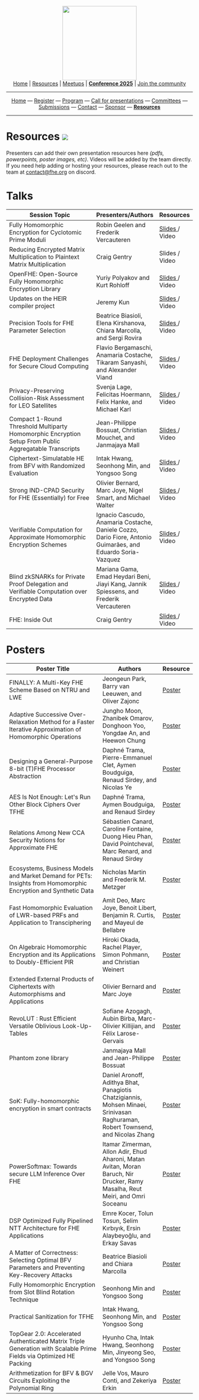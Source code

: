 <!-- Main header navigation -->
<p align="center">
  <img width="200" src="https://user-images.githubusercontent.com/5758427/180978488-db825482-5a58-4c7c-9589-c494a6f0be04.png"><br/>
  <a href="https://fhe-org.github.io">Home</a> | <a href="https://fhe-org.github.io/resources">Resources</a> | <a href="https://fhe-org.github.io/meetups/">Meetups</a> | <a href="https://fhe-org.github.io/conferences/conference-2025/"><b>Conference 2025</b></a> | <a href="https://fhe-org.github.io/community">Join the community</a>
</p>
<hr/>
<!-- /Main header navigation -->

<!-- Header conference 2025 links -->
<p align="center">
  <a href="https://fhe-org.github.io/conferences/conference-2025/">Home</a>
  —
  <a href="https://lu.ma/fhe-org-conference-2025-tickets">Register</a>
  —
  <a href="https://fhe-org.github.io/conferences/conference-2025/program">Program</a>
  —
  <a href="https://fhe-org.github.io/conferences/conference-2025/call-for-presentations">Call for presentations</a>
  —
  <a href="https://fhe-org.github.io/conferences/conference-2025/committees">Committees</a>
  —
  <a href="https://fhe-org.github.io/conferences/conference-2025/submissions">Submissions</a>
  —
  <a href="https://fhe-org.github.io/conferences/conference-2025/contact">Contact</a>
  —
  <a href="https://fhe-org.github.io/conferences/conference-2025/sponsor">Sponsor</a>
  —
  <a href="https://fhe-org.github.io/conferences/conference-2025/resources"><b>Resources</b></a>
</p>
<hr/>
<!-- /Header conference 2025 links -->



# Resources [<img src="https://img.shields.io/badge/Edit%20this%20page%20on-Github-lightgrey?style=flat-square">](https://github.com/FHE-org/fhe-org.github.io/edit/main/conferences/conference-2023/resources.md)

Presenters can add their own presentation resources here *(pdfs, powerpoints, poster images, etc)*. Videos will be added by the team directly. If you need help adding or hosting your resources, please reach out to the team at contact@fhe.org on discord.

# Talks

<table>
<thead>
  <tr>
      <th data-sortas="case-insensitive" width="50%">Session Topic</th>
      <th data-sortas="case-insensitive">Presenters/Authors</th>
      <th data-sortas="case-insensitive">Resources</th>
  </tr>
</thead>

<tr>
    <td>Fully Homomorphic Encryption for Cyclotomic Prime Moduli</td>
    <td>Robin Geelen and Frederik Vercauteren</td>
    <td>
      <a href="https://github.com/user-attachments/files/19463977/FHE_org_GBFV.pdf">
        Slides
      </a> /
      <a>
        Video
      </a>
   </td>
</tr>



<tr>
    <td>Reducing Encrypted Matrix Multiplication to Plaintext Matrix Multiplication</td>
    <td>Craig Gentry</td>
    <td>
      <a>
        Slides
      </a> / 
      <a>
        Video
      </a>
   </td>
</tr>



<tr>
    <td>OpenFHE: Open-Source Fully Homomorphic Encryption Library</td>
    <td>Yuriy Polyakov and Kurt Rohloff</td>
    <td>
      <a href="https://github.com/user-attachments/files/19475930/OPENFHE-2025.pdf">
        Slides
      </a> /
      <a>
        Video
      </a>
   </td>
</tr>



<tr>
    <td>Updates on the HEIR compiler project</td>
    <td>Jeremy Kun</td>
    <td>
      <a href="https://github.com/user-attachments/files/19464051/HEIR.Community.Update.2025-1.pdf">
        Slides
      </a> /
      <a>
        Video
      </a>
   </td>
</tr>


<tr>
    <td>Precision Tools for FHE Parameter Selection</td>
    <td>Beatrice Biasioli, Elena Kirshanova, Chiara Marcolla, and Sergi Rovira</td>
    <td>
      <a href="https://github.com/user-attachments/files/19464088/slides_tool_security.pdf">
        Slides
      </a> /
      <a>
        Video
      </a>
   </td>
</tr>

<tr>
    <td>FHE Deployment Challenges for Secure Cloud Computing</td>
    <td>Flavio Bergamaschi, Anamaria Costache, Tikaram Sanyashi, and Alexander Viand</td>
    <td>
      <a href="https://github.com/user-attachments/files/19464129/FHE.Deployment.Challenges.-.final.draft.3.pdf">
        Slides
      </a> /
      <a>
        Video
      </a>
   </td>
</tr>


<tr>
    <td>Privacy-Preserving Collision-Risk Assessment for LEO Satellites</td>
    <td>Svenja Lage, Felicitas Hoermann, Felix Hanke, and Michael Karl</td>
    <td>
      <a href="https://github.com/user-attachments/files/19464144/Privacy-Prserving_Collision-Risk_Assessment_for_LEO_Satellites.pdf">
        Slides 
      </a> /
      <a>
        Video
      </a>
   </td>
</tr>



<tr>
    <td>Compact 1-Round Threshold Multiparty Homomorphic Encryption Setup From Public Aggregatable Transcripts</td>
    <td>Jean-Philippe Bossuat, Christian Mouchet, and Janmajaya Mall</td>
    <td>
      <a href="https://github.com/user-attachments/files/19464170/1425_Bossuat_Bouchet_Mall.pdf">
        Slides 
      </a> /
      <a>
        Video
      </a>
   </td>
</tr>




<tr>
    <td>Ciphertext-Simulatable HE from BFV with Randomized Evaluation</td>
    <td>Intak Hwang, Seonhong Min, and Yongsoo Song</td>
    <td>
      <a href="https://github.com/user-attachments/files/19464485/FHEorg.SimCT.final.2.pdf">
        Slides
      </a> /
      <a>
        Video
      </a>
   </td>
</tr>


<tr>
    <td>Strong IND-CPAD Security for FHE (Essentially) for Free</td>
    <td>Olivier Bernard, Marc Joye, Nigel Smart, and Michael Walter</td>
    <td>
      <a href="https://github.com/user-attachments/files/19464405/1545_JOYE.pdf">
        Slides
      </a> /
      <a>
        Video
      </a>
   </td>
</tr>


<tr>
    <td>Verifiable Computation for Approximate Homomorphic Encryption Schemes</td>
    <td>Ignacio Cascudo, Anamaria Costache, Daniele Cozzo, Dario Fiore, Antonio Guimarães, and Eduardo Soria-Vazquez</td>
    <td>
      <a href="https://github.com/user-attachments/files/19464429/1610_Guimaraes.pdf">
        Slides
      </a> /
      <a>
        Video
      </a>
   </td>
</tr>



<tr>
    <td>Blind zkSNARKs for Private Proof Delegation and Verifiable Computation over Encrypted Data</td>
    <td>Mariana Gama, Emad Heydari Beni, Jiayi Kang, Jannik Spiessens, and Frederik Vercauteren</td>
    <td>
      <a href="https://github.com/user-attachments/files/19464447/1635_KANG.pdf">
        Slides
      </a> /
      <a>
        Video
      </a>
   </td>
</tr>


<tr>
    <td>FHE: Inside Out </td>
    <td>Craig Gentry</td>
    <td>
      <a href="https://github.com/user-attachments/files/19464528/FHE.org.Keynote.Craig.pdf">
        Slides
      </a> /
        <a>
        Video
        </a>
   </td>
</tr>

</table>

# Posters

<table>
  <thead>
    <tr>
      <th data-sortas="case-insensitive" width="50%">Poster Title</th>
      <th data-sortas="case-insensitive">Authors</th>
      <th data-sortas="case-insensitive">Resource</th>
    </tr>
  </thead>

  <tr>
    <td>FINALLY: A Multi-Key FHE Scheme Based on NTRU and LWE</td>
    <td>Jeongeun Park, Barry van Leeuwen, and Oliver Zajonc</td>
    <td><a href="https://github.com/user-attachments/files/19668428/Finally-poster-1.pdf"> Poster </a></td>
  </tr>

  <tr>
    <td>Adaptive Successive Over-Relaxation Method for a Faster Iterative Approximation of Homomorphic Operations</td>
    <td>Jungho Moon, Zhanibek Omarov, Donghoon Yoo, Yongdae An, and Heewon Chung</td>
    <td><a href="https://github.com/user-attachments/files/19668288/07-FHE_org_aSOR_Moon-1.pdf"> Poster </a></td>
  </tr>

  <tr>
    <td>Designing a General-Purpose 8-bit (T)FHE Processor Abstraction</td>
    <td>Daphné Trama, Pierre-Emmanuel Clet, Aymen Boudguiga, Renaud Sirdey, and Nicolas Ye</td>
    <td><a href="https://github.com/user-attachments/files/19668485/poster_processor.pdf"> Poster </a></td>
  </tr>

  <tr>
    <td>AES Is Not Enough: Let's Run Other Block Ciphers Over TFHE</td>
    <td>Daphné Trama, Aymen Boudguiga, and Renaud Sirdey</td>
    <td><a href="https://github.com/user-attachments/files/19668464/poster_block-1.pdf"> Poster </a></td>
  </tr>

  <tr>
    <td>Relations Among New CCA Security Notions for Approximate FHE</td>
    <td>Sébastien Canard, Caroline Fontaine, Duong Hieu Phan, David Pointcheval, Marc Renard, and Renaud Sirdey</td>
    <td><a href="https://github.com/user-attachments/files/19668478/poster_Marc-Renard_fhe-org.pdf"> Poster </a></td>
  </tr>

  <tr>
    <td>Ecosystems, Business Models and Market Demand for PETs: Insights from Homomorphic Encryption and Synthetic Data</td>
    <td>Nicholas Martin and Frederik M. Metzger</td>
    <td><a href="https://github.com/user-attachments/files/19668431/Martin.Metzger.2025-.FHE.Conference.Poster.pdf"> Poster </a></td>
  </tr>

  <tr>
    <td>Fast Homomorphic Evaluation of LWR-based PRFs and Application to Transciphering</td>
    <td>Amit Deo, Marc Joye, Benoit Libert, Benjamin R. Curtis, and Mayeul de Bellabre</td>
    <td><a href="https://github.com/user-attachments/files/19668511/poster1.pdf"> Poster </a></td>
  </tr>

  <tr>
    <td>On Algebraic Homomorphic Encryption and its Applications to Doubly-Efficient PIR</td>
    <td>Hiroki Okada, Rachel Player, Simon Pohmann, and Christian Weinert</td>
    <td><a href="https://github.com/user-attachments/files/19668501/poster-1.pdf"> Poster </a></td>
  </tr>

  <tr>
    <td>Extended External Products of Ciphertexts with Automorphisms and Applications</td>
    <td>Olivier Bernard and Marc Joye</td>
    <td><a href="https://github.com/user-attachments/files/19668524/poster2-1.pdf"> Poster </a></td>
  </tr>

  <tr>
    <td>RevoLUT : Rust Efficient Versatile Oblivious Look-Up-Tables</td>
    <td>Sofiane Azogagh, Aubin Birba, Marc-Olivier Killijian, and Félix Larose-Gervais</td>
    <td><a href="https://github.com/user-attachments/files/19668316/Azogagh_Sofiane_RevoLUT_Poster_FHE25-1.pdf"> Poster </a></td>
  </tr>

  <tr>
    <td>Phantom zone library</td>
    <td>Janmajaya Mall and Jean-Philippe Bossuat</td>
    <td><a href="https://github.com/user-attachments/files/19668394/fheorg_2025_phantom_jean-philippe_janmajaya-1.pdf"> Poster </a></td>
  </tr>

  <tr>
    <td>SoK: Fully-homomorphic encryption in smart contracts</td>
    <td>Daniel Aronoff, Adithya Bhat, Panagiotis Chatzigiannis, Mohsen Minaei, Srinivasan Raghuraman, Robert Townsend, and Nicolas Zhang</td>
    <td><a href="https://github.com/user-attachments/files/19668295/2024.03.FHE.org.Poster-1.pdf"> Poster </a></td>
  </tr>

  <tr>
    <td>PowerSoftmax: Towards secure LLM Inference Over FHE</td>
    <td>Itamar Zimerman, Allon Adir, Ehud Aharoni, Matan Avitan, Moran Baruch, Nir Drucker, Ramy Masalha, Reut Meiri, and Omri Soceanu</td>
    <td><a href="https://github.com/user-attachments/files/19668533/PowerSoftMax_FHE_ORG_2025.pdf"> Poster </a></td>
  </tr>

  <tr>
    <td>DSP Optimized Fully Pipelined NTT Architecture for FHE Applications</td>
    <td>Emre Kocer, Tolun Tosun, Selim Kırbıyık, Ersin Alaybeyoğlu, and Erkay Savas</td>
    <td><a href="https://github.com/user-attachments/files/19668328/DSP-Optimized_Fully-Pipelined_NTT_for_FHE-2.pdf"> Poster </a></td>
  </tr>

  <tr>
    <td>A Matter of Correctness: Selecting Optimal BFV Parameters and Preventing Key-Recovery Attacks</td>
    <td>Beatrice Biasioli and Chiara Marcolla</td>
    <td><a href="https://github.com/user-attachments/files/19668446/Poster___FHE_org_2025___FV_comparison___v2-6.pdf"> Poster </a></td>
  </tr>

  <tr>
    <td>Fully Homomorphic Encryption from Slot Blind Rotation Technique</td>
    <td>Seonhong Min and Yongsoo Song</td>
    <td><a href="https://github.com/user-attachments/files/19668398/FHEorg-carousel-2.pdf"> Poster </a></td>
  </tr>

  <tr>
    <td>Practical Sanitization for TFHE</td>
    <td>Intak Hwang, Seonhong Min, and Yongsoo Song</td>
    <td><a href="https://github.com/user-attachments/files/19668410/FHEorg-sanitisation.pdf"> Poster </a></td>
  </tr>

  <tr>
    <td>TopGear 2.0: Accelerated Authenticated Matrix Triple Generation with Scalable Prime Fields via Optimized HE Packing</td>
    <td>Hyunho Cha, Intak Hwang, Seonhong Min, Jinyeong Seo, and Yongsoo Song</td>
    <td><a href="https://github.com/user-attachments/files/19668421/FHEorg-topgear.pdf"> Poster </a></td>
  </tr>

  <tr>
    <td>Arithmetization for BFV & BGV Circuits Exploiting the Polynomial Ring</td>
    <td>Jelle Vos, Mauro Conti, and Zekeriya Erkin</td>
    <td><a href="https://github.com/user-attachments/files/19668468/poster_fhe_2025_jelle-vos_v2.pdf"> Poster </a></td>
  </tr>
</table>


